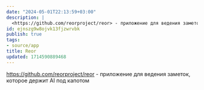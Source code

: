 ```yaml
---
date: "2024-05-01T22:13:59+03:00"
description: |
  <https://github.com/reorproject/reor> - приложение для ведения заметок, которое держит AI под капотом
id: ejnszg9w8ojvk13fjzwrvbk
publish: true
tags:
- source/app
title: Reor
updated: 1714590889468
---
```


<https://github.com/reorproject/reor> - приложение для ведения заметок, которое держит AI под капотом